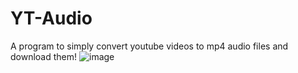 # YT-Audio
A program to simply convert youtube videos to mp4 audio files and download them!
![image](https://user-images.githubusercontent.com/40627412/155857034-68f80eed-9567-4451-9652-c71ab6f4f5b1.png)

